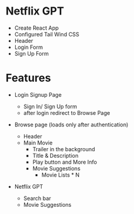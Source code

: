 # Netflix GPT 

- Create React App
- Configured Tail Wind CSS
- Header
- Login Form 
- Sign Up Form 

# Features 

- Login Signup Page
    - Sign In/ Sign Up form
    - after login redirect to Browse Page

- Browse page (loads only after authentication)
    - Header
    - Main Movie
        - Trailer in the background
        - Title & Description
        - Play button and More Info
        - Movie Suggestions
            - Movie Lists * N

- Netflix GPT
    - Search bar
    - Movie Suggestions
